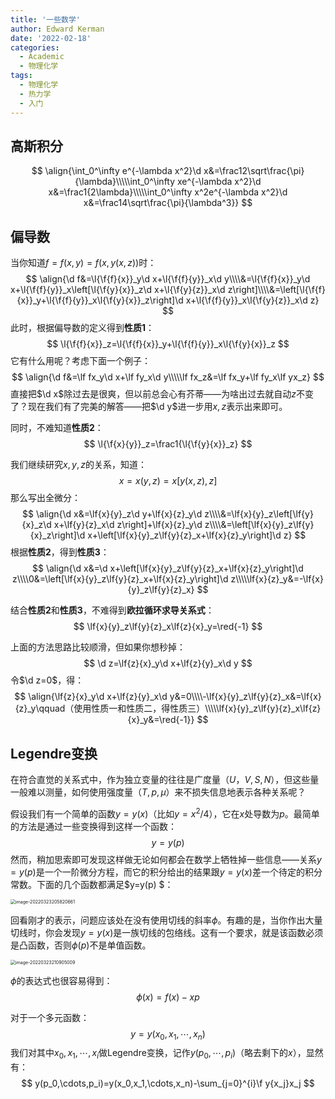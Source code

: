 ```yaml
---
title: '一些数学'
author: Edward Kerman
date: '2022-02-18'
categories:
  - Academic
  - 物理化学
tags:
  - 物理化学
  - 热力学
  - 入门
---
```

<!-- \(
  \def\d{{\mathrm d}}
	\def\B{{\mathrm B}}
	\def\A{{\mathrm A}}
	\def\m{{\mathrm m}}
	\def\align #1{{\begin{align*} #1 \end{align*}}}
	\def\f #1#2{{\frac{\partial  #1}{\partial  #2}}}
	\def\l #1{{\left( #1\right)}}
	\def\red #1{{\color{red}{ #1}}}
	\def\green #1{{\color{green}{ #1}}}
	\def\blue #1{{\color{blue}{ #1}}}
	\def\bm #1{{\boldsymbol{ #1}}}
\)  -->

## 高斯积分

$$
\align{\int_0^\infty e^{-\lambda x^2}\d x&=\frac12\sqrt\frac{\pi}{\lambda}\\\\\int_0^\infty xe^{-\lambda x^2}\d x&=\frac1{2\lambda}\\\\\int_0^\infty x^2e^{-\lambda x^2}\d x&=\frac14\sqrt\frac{\pi}{\lambda^3}}
$$

## 偏导数

当你知道$f=f(x,y)=f(x,y(x,z))$时：
$$
\align{\d f&=\l{\f{f}{x}}_y\d x+\l{\f{f}{y}}_x\d y\\\\&=\l{\f{f}{x}}_y\d x+\l{\f{f}{y}}_x\left[\l{\f{y}{x}}_z\d x+\l{\f{y}{z}}_x\d z\right]\\\\&=\left[\l{\f{f}{x}}_y+\l{\f{f}{y}}_x\l{\f{y}{x}}_z\right]\d x+\l{\f{f}{y}}_x\l{\f{y}{z}}_x\d z}
$$
此时，根据偏导数的定义得到**性质1**：
$$
\l{\f{f}{x}}_z=\l{\f{f}{x}}_y+\l{\f{f}{y}}_x\l{\f{y}{x}}_z
$$
它有什么用呢？考虑下面一个例子：
$$
\align{\d f&=\lf fx_y\d x+\lf fy_x\d y\\\\\lf fx_z&=\lf fx_y+\lf fy_x\lf yx_z}
$$
直接把$\d x$除过去是很爽，但以前总会心有芥蒂——为啥出过去就自动$z$不变了？现在我们有了完美的解答——把$\d y$进一步用$x,z$表示出来即可。

同时，不难知道**性质2**：
$$
\l{\f{x}{y}}_z=\frac1{\l{\f{y}{x}}_z}
$$

我们继续研究$x,y,z$的关系，知道：
$$
x=x(y,z)=x\left[y(x,z),z\right]
$$
那么写出全微分：
$$
\align{\d x&=\lf{x}{y}_z\d y+\lf{x}{z}_y\d z\\\\&=\lf{x}{y}_z\left[\lf{y}{x}_z\d x+\lf{y}{z}_x\d z\right]+\lf{x}{z}_y\d z\\\\&=\left[\lf{x}{y}_z\lf{y}{x}_z\right]\d x+\left[\lf{x}{y}_z\lf{y}{z}_x+\lf{x}{z}_y\right]\d z}
$$
根据**性质2**，得到**性质3**：
$$
\align{\d x&=\d x+\left[\lf{x}{y}_z\lf{y}{z}_x+\lf{x}{z}_y\right]\d z\\\\0&=\left[\lf{x}{y}_z\lf{y}{z}_x+\lf{x}{z}_y\right]\d z\\\\\lf{x}{z}_y&=-\lf{x}{y}_z\lf{y}{z}_x}
$$

结合**性质2**和**性质3**，不难得到**欧拉循环求导关系式**：
$$
\lf{x}{y}_z\lf{y}{z}_x\lf{z}{x}_y=\red{-1}
$$

上面的方法思路比较顺滑，但如果你想秒掉：
$$
\d z=\lf{z}{x}_y\d x+\lf{z}{y}_x\d y
$$
令$\d z=0$，得：
$$
\align{\lf{z}{x}_y\d x+\lf{z}{y}_x\d y&=0\\\\-\lf{x}{y}_z\lf{y}{z}_x&=\lf{x}{z}_y\qquad（使用性质一和性质二，得性质三）\\\\\lf{x}{y}_z\lf{y}{z}_x\lf{z}{x}_y&=\red{-1}}
$$

## Legendre变换

在符合直觉的关系式中，作为独立变量的往往是广度量（$U，V,S,N$），但这些量一般难以测量，如何使用强度量（$T,p,\mu$）来不损失信息地表示各种关系呢？

假设我们有一个简单的函数$y=y(x)$（比如$y={x^2}/4$），它在$x$处导数为$p$。最简单的方法是通过一些变换得到这样一个函数：
$$
y=y(p)
$$
然而，稍加思索即可发现这样做无论如何都会在数学上牺牲掉一些信息——关系$y=y(p)$是一个一阶微分方程，而它的积分给出的结果跟$y=y(x)$差一个待定的积分常数。下面的几个函数都满足$y=y(p)		$：

<img src="https://tva1.sinaimg.cn/large/e6c9d24ely1h0k446w4rsj20k00cy3z6.jpg" alt="image-20220323205820661" style="zoom:50%;" />

回看刚才的表示，问题应该处在没有使用切线的斜率$\phi$。有趣的是，当你作出大量切线时，你会发现$y=y(x)$是一族切线的包络线。这有一个要求，就是该函数必须是凸函数，否则$\phi(p)$不是单值函数。

<img src="https://tva1.sinaimg.cn/large/e6c9d24ely1h0k4fdk1bej20k00cymya.jpg" alt="image-20220323210905009" style="zoom:50%;" />

$\phi$的表达式也很容易得到：
$$
\phi(x)=f(x)-xp
$$

对于一个多元函数：
$$
y=y(x_0,x_1,\cdots,x_n)
$$
我们对其中$x_0,x_1,\cdots,x_i$做Legendre变换，记作$y(p_0,\cdots,p_i)$（略去剩下的$x$），显然有：
$$
y(p_0,\cdots,p_i)=y(x_0,x_1,\cdots,x_n)-\sum_{j=0}^{i}\f y{x_j}x_j
$$

